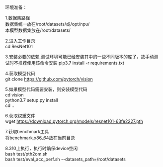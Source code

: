 环境准备：  

1.数据集路径  
数据集统一放在/root/datasets/或/opt/npu/  
本模型数据集放在/root/datasets/  

2.进入工作目录  
cd ResNet101  

3.安装必要的依赖,测试环境可能已经安装其中的一些不同版本的库了，故手动测试时不推荐使用该命令安装 
pip3.7 install -r requirements.txt 

4.获取模型代码  
git clone https://github.com/pytorch/vision  

5.如果模型代码需要安装，则安装模型代码  
cd vision  
python3.7 setup.py install  
cd ..  

6.获取权重文件  
wget https://download.pytorch.org/models/resnet101-63fe2227.pth

7.获取benchmark工具  
将benchmark.x86_64放在当前目录  

8.310上执行，执行时确保device空闲  
bash test/pth2om.sh  
bash test/eval_acc_perf.sh --datasets_path=/root/datasets  

